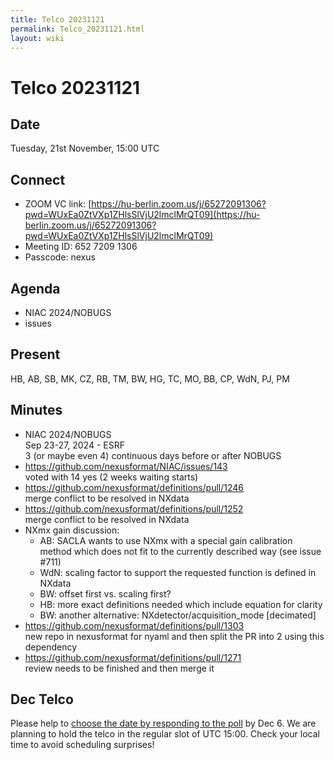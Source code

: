 ```yaml
---
title: Telco 20231121
permalink: Telco_20231121.html
layout: wiki
---
```

Telco 20231121
==============

Date
----

Tuesday, 21st November, 15:00 UTC


Connect
-------
* ZOOM VC link: [https://hu-berlin.zoom.us/j/65272091306?pwd=WUxEa0ZtVXp1ZHlsSlVjU2lmclMrQT09](https://hu-berlin.zoom.us/j/65272091306?pwd=WUxEa0ZtVXp1ZHlsSlVjU2lmclMrQT09)
* Meeting ID: 652 7209 1306
* Passcode: nexus

Agenda
------
* NIAC 2024/NOBUGS
* issues

Present
-------
HB, AB, SB, MK, CZ, RB, TM, BW, HG, TC, MO, BB, CP, WdN, PJ, PM

Minutes
-------
* NIAC 2024/NOBUGS  
Sep 23-27, 2024 - ESRF  
3 (or maybe even 4) continuous days before or after NOBUGS
* https://github.com/nexusformat/NIAC/issues/143  
voted with 14 yes (2 weeks waiting starts)  
* https://github.com/nexusformat/definitions/pull/1246  
merge conflict to be resolved in NXdata
* https://github.com/nexusformat/definitions/pull/1252  
merge conflict to be resolved in NXdata
* NXmx gain discussion:  
  * AB: SACLA wants to use NXmx with a special gain calibration method which does not fit to the currently described way (see issue #711)  
  * WdN: scaling factor to support the requested function is defined in NXdata  
  * BW: offset first vs. scaling first?  
  * HB: more exact definitions needed which include equation for clarity  
  * BW: another alternative: NXdetector/acquisition_mode [decimated]
* https://github.com/nexusformat/definitions/pull/1303  
new repo in nexusformat for nyaml and then split the PR into 2 using this dependency
* https://github.com/nexusformat/definitions/pull/1271  
review needs to be finished and then merge it


Dec Telco
--------------

Please help to [choose the date by responding to the poll](https://doodle.com/meeting/participate/id/e5l1L0Bd) by Dec 6. We are planning to hold the telco in the regular slot of UTC 15:00. Check your local time to avoid scheduling surprises!
